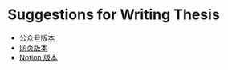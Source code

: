 # Suggestions for Writing Thesis

- [公众号版本](https://mp.weixin.qq.com/s/jxjK77kF2iU45l_GRT4duw)
- [网页版本](https://dsc.cloud/TomBen/suggestions-for-writing-thesis.html)
- [Notion 版本](https://www.notion.so/c85786e30a284036ba26a71ae416d44e)